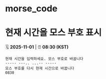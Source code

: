 # morse_code
# 현재 시간을 모스 부호 표시
<!-- MORSE_TIME_START -->
🗓️ **2025-11-01** | ⏰ **08:30 (KST)**

```
현재 시간을 입력하세요. 모스 부호로 바꿉니다
----- ---.. ...-- -----
모스 부호를 다시 현재 시간으로 바꿉니다
0830
```
<!-- MORSE_TIME_END -->
